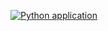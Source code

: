[![Python application](https://github.com/peatahaya/gitPythonPlaywright/actions/workflows/python-app.yml/badge.svg?branch=develop)](https://github.com/peatahaya/gitPythonPlaywright/actions/workflows/python-app.yml)
